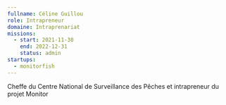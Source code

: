 ```yaml
---
fullname: Céline Guillou
role: Intrapreneur
domaine: Intraprenariat
missions:
  - start: 2021-11-30
    end: 2022-12-31
    status: admin
startups:
  - monitorfish
---
```


Cheffe du Centre National de Surveillance des Pêches et intrapreneur du projet Monitor
